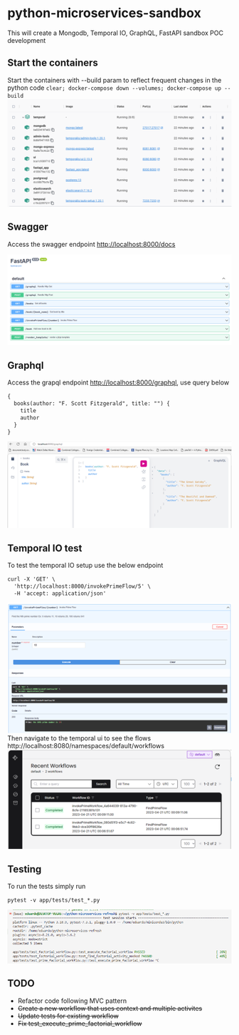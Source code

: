 # python-microservices-sandbox
This will create a Mongodb, Temporal IO, GraphQL, FastAPI sandbox POC development

## Start the containers
Start the containers with --build param to reflect frequent changes in the python code
`clear; docker-compose down --volumes; docker-compose up --build`
![alt text](containers.png "Title")

## Swagger
Access the swagger endpoint
[http://localhost:8000/docs](http://localhost:8000/docs)

![alt text](swagger.png "Title")

## Graphql
Access the grapql endpoint 
[http://localhost:8000/graphql](http://localhost:8000/graphql), use query below
```
{
  books(author: "F. Scott Fitzgerald", title: "") {
    title
    author
  }
}
```
![alt text](graphql.png "Title")

## Temporal IO test
To test the temporal IO setup use the below endpoint
```
curl -X 'GET' \
  'http://localhost:8000/invokePrimeFlow/5' \
  -H 'accept: application/json'
```
![alt text](prime.png "Title")
Then navigate to the temporal ui to see the flows
http://localhost:8080/namespaces/default/workflows
![alt text](temporal.png "Title")

## Testing
To run the tests simply run
```
pytest -v app/tests/test_*.py
```
![alt text](tests.png "Title")

## TODO
- Refactor code following MVC pattern
- <s>Create a new workflow that uses context and multiple activites<s>
- <s>Update tests for existing workflow<s>
- Fix test_execute_prime_factorial_workflow
